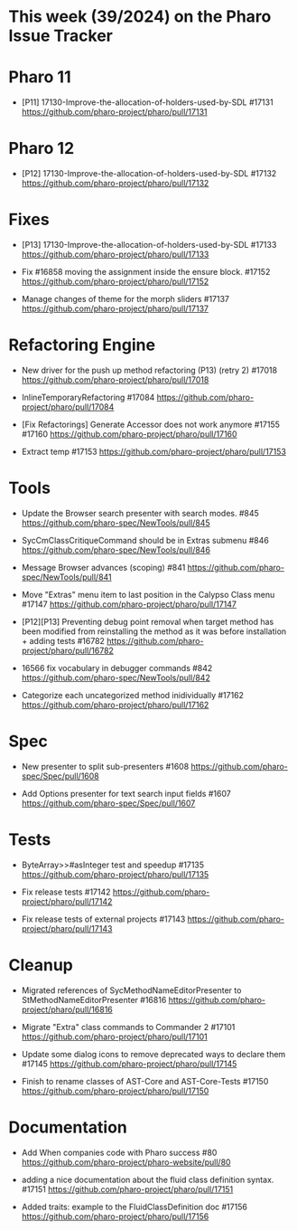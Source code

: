 # This week (39/2024) on the Pharo Issue Tracker


# Pharo 11

- [P11] 17130-Improve-the-allocation-of-holders-used-by-SDL #17131
	https://github.com/pharo-project/pharo/pull/17131

# Pharo 12 

- [P12] 17130-Improve-the-allocation-of-holders-used-by-SDL #17132
	https://github.com/pharo-project/pharo/pull/17132

# Fixes

- [P13] 17130-Improve-the-allocation-of-holders-used-by-SDL #17133
	https://github.com/pharo-project/pharo/pull/17133

- Fix #16858 moving the assignment inside the ensure block. #17152
	https://github.com/pharo-project/pharo/pull/17152

- Manage changes of theme for the morph sliders #17137
	https://github.com/pharo-project/pharo/pull/17137
	
# Refactoring Engine

- New driver for the push up method refactoring (P13) (retry 2) #17018
	https://github.com/pharo-project/pharo/pull/17018

- InlineTemporaryRefactoring #17084
	https://github.com/pharo-project/pharo/pull/17084

- [Fix Refactorings] Generate Accessor does not work anymore #17155 #17160
	https://github.com/pharo-project/pharo/pull/17160
	
- Extract temp #17153
	https://github.com/pharo-project/pharo/pull/17153


# Tools

- Update the Browser search presenter with search modes. #845
	https://github.com/pharo-spec/NewTools/pull/845


- SycCmClassCritiqueCommand should be in Extras submenu #846
	https://github.com/pharo-spec/NewTools/pull/846

- Message Browser advances (scoping) #841
	https://github.com/pharo-spec/NewTools/pull/841

- Move "Extras" menu item to last position in the Calypso Class menu #17147
	https://github.com/pharo-project/pharo/pull/17147

- [P12][P13] Preventing debug point removal when target method has been modified from reinstalling the method as it was before installation + adding tests #16782
	https://github.com/pharo-project/pharo/pull/16782

- 16566 fix vocabulary in debugger commands #842
	https://github.com/pharo-spec/NewTools/pull/842

- Categorize each uncategorized method inidividually #17162
	https://github.com/pharo-project/pharo/pull/17162


# Spec

- New presenter to split sub-presenters #1608
	https://github.com/pharo-spec/Spec/pull/1608
	
- Add Options presenter for text search input fields #1607
	https://github.com/pharo-spec/Spec/pull/1607


# Tests

- ByteArray>>#asInteger test and speedup #17135
	https://github.com/pharo-project/pharo/pull/17135

- Fix release tests #17142
	https://github.com/pharo-project/pharo/pull/17142

- Fix release tests of external projects #17143
	https://github.com/pharo-project/pharo/pull/17143	
	
	
# Cleanup

- Migrated references of SycMethodNameEditorPresenter to StMethodNameEditorPresenter #16816
	https://github.com/pharo-project/pharo/pull/16816

- Migrate "Extra" class commands to Commander 2 #17101
	https://github.com/pharo-project/pharo/pull/17101

- Update some dialog icons to remove deprecated ways to declare them #17145
	https://github.com/pharo-project/pharo/pull/17145

- Finish to rename classes of AST-Core and AST-Core-Tests #17150
	https://github.com/pharo-project/pharo/pull/17150
	
# Documentation

- Add When companies code with Pharo success #80
	https://github.com/pharo-project/pharo-website/pull/80

- adding a nice documentation about the fluid class definition syntax. #17151
	https://github.com/pharo-project/pharo/pull/17151

- Added traits: example to the FluidClassDefinition doc #17156
	https://github.com/pharo-project/pharo/pull/17156
